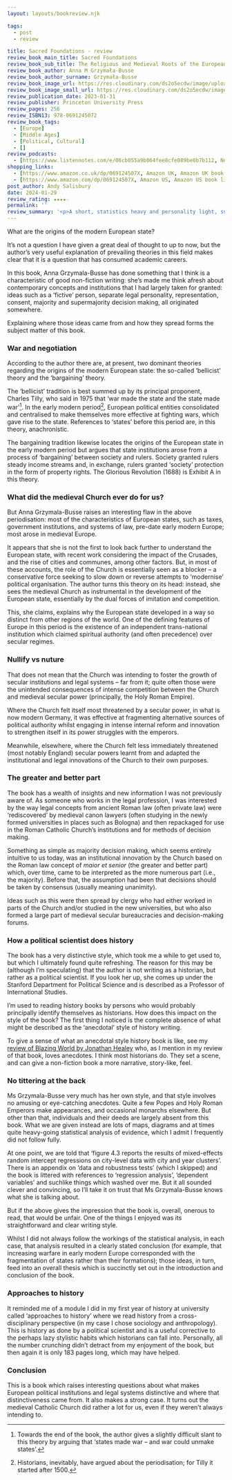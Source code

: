 ```yaml
---
layout: layouts/bookreview.njk

tags:
  - post
  - review

title: Sacred Foundations - review
review_book_main_title: Sacred Foundations
review_book_sub_title: The Religious and Medieval Roots of the European State
review_book_author: Anna M Grzymała-Busse
review_book_author_surname: Grzymała-Busse
review_book_image_url: https://res.cloudinary.com/ds2o5ecdw/image/upload/acovers/069124507X.02._SCL_.jpg
review_book_image_small_url: https://res.cloudinary.com/ds2o5ecdw/image/upload/acovers/069124507X.02._SCM_.jpg
review_publication_date: 2023-01-31
review_publisher: Princeton University Press
review_pages: 256
review_ISBN13: 978-0691245072
review_book_tags:
  - [Europe]
  - [Middle Ages]
  - [Political, Cultural]
  - []
review_podcasts:
  - [https://www.listennotes.com/e/06cb055a9b064fee8cfe089be8b7b112, New Books in Political Science, Anna M. Grzymała-Busse ‘Sacred Foundations The Religious and Medieval Roots of the European State‘ (Princeton UP 2023)]
shopping_links:
  - [https://www.amazon.co.uk/dp/069124507X, Amazon UK, Amazon UK book link]
  - [https://www.amazon.com/dp/069124507X, Amazon US, Amazon US book link]
post_author: Andy Salisbury
date: 2024-01-29
review_rating: ★★★★☆
permalink: ''
review_summary: '<p>A short, statistics heavy and personality light, summary of how the medieval Catholic Church influenced the formation of the European state. This is a good book for those interested in the institutional and legal history of Europe.</p>'
---
```

What are the origins of the modern European state?

It’s not a question I have given a great deal of thought to up to now, but the author’s very useful explanation of prevailing theories in this field makes clear that it is a question that has consumed academic careers.

In this book, Anna Grzymala-Busse has done something that I think is a characteristic of good non-fiction writing: she’s made me think afresh about contemporary concepts and institutions that I had largely taken for granted: ideas such as a ‘fictive’ person, separate legal personality, representation, consent, majority and supermajority decision making, all originated somewhere.

Explaining where those ideas came from and how they spread forms the subject matter of this book. 

### War and negotiation

According to the author there are, at present, two dominant theories regarding the origins of the modern European state: the so-called ‘bellicist’ theory and the ‘bargaining’ theory. 

The ‘bellicist’ tradition is best summed up by its principal proponent, Charles Tilly, who said in 1975 that ‘war made the state and the state made war’[^1]. In the early modern period[^2], European political entities consolidated and centralised to make themselves more effective at fighting wars, which gave rise to the state. References to ‘states’ before this period are, in this theory, anachronistic. 

The bargaining tradition likewise locates the origins of the European state in the early modern period but argues that state institutions arose from a process of ‘bargaining’ between society and rulers. Society granted rulers steady income streams and, in exchange, rulers granted ‘society’ protection in the form of property rights. The Glorious Revolution (1688) is Exhibit A in this theory. 

### What did the medieval Church ever do for us?

But Anna Grzymala-Busse raises an interesting flaw in the above periodisation: most of the characteristics of European states, such as taxes, government institutions, and systems of law, pre-date early modern Europe; most arose in medieval Europe.

It appears that she is not the first to look back further to understand the European state, with recent work considering the impact of the Crusades, and the rise of cities and communes, among other factors. But, in most of these accounts, the role of the Church is essentially seen as a blocker – a conservative force seeking to slow down or reverse attempts to ‘modernise’ political organisation. The author turns this theory on its head: instead, she sees the medieval Church as instrumental in the development of the European state, essentially by the dual forces of imitation and competition. 

This, she claims, explains why the European state developed in a way so distinct from other regions of the world. One of the defining features of Europe in this period is the existence of an independent trans-national institution which claimed spiritual authority (and often precedence) over secular regimes. 

### Nullify vs nuture

That does not mean that the Church was intending to foster the growth of secular institutions and legal systems – far from it; quite often those were the unintended consequences of intense competition between the Church and medieval secular power (principally, the Holy Roman Empire).

Where the Church felt itself most threatened by a secular power, in what is now modern Germany, it was effective at fragmenting alternative sources of political authority whilst engaging in intense internal reform and innovation to strengthen itself in its power struggles with the emperors.

Meanwhile, elsewhere, where the Church felt less immediately threatened (most notably England) secular powers learnt from and adapted the institutional and legal innovations of the Church to their own purposes. 

### The greater and better part

The book has a wealth of insights and new information I was not previously aware of. As someone who works in the legal profession, I was interested by the way legal concepts from ancient Roman law (often private law) were ‘rediscovered’ by medieval canon lawyers (often studying in the newly formed universities in places such as Bologna) and then repackaged for use in the Roman Catholic Church’s institutions and for methods of decision making. 

Something as simple as majority decision making, which seems entirely intuitive to us today, was an institutional innovation by the Church based on the Roman law concept of _maior et senior_ (the greater and better part) which, over time, came to be interpreted as the more numerous part (i.e., the majority). Before that, the assumption had been that decisions should be taken by consensus (usually meaning unanimity).

Ideas such as this were then spread by clergy who had either worked in parts of the Church and/or studied in the new universities, but who also formed a large part of medieval secular bureaucracies and decision-making forums. 

### How a political scientist does history

The book has a very distinctive style, which took me a while to get used to, but which I ultimately found quite refreshing. The reason for this may be (although I’m speculating) that the author is not writing as a historian, but rather as a political scientist. If you look her up, she comes up under the Stanford Department for Political Science and is described as a Professor of International Studies.

I’m used to reading history books by persons who would probably principally identify themselves as historians. How does this impact on the style of the book? The first thing I noticed is the complete absence of what might be described as the ‘anecdotal’ style of history writing.

To give a sense of what an anecdotal style history book is like, see my [review of Blazing World by Jonathan Healey](https://popularhistorybooks.com/posts/reviews/2023-04-28-review-the-blazing-world/) who, as I mention in my review of that book, loves anecdotes. I think most historians do. They set a scene, and can give a non-fiction book a more narrative, story-like, feel.  

### No tittering at the back

Ms Grzymala-Busse very much has her own style, and that style involves no amusing or eye-catching anecdotes. Quite a few Popes and Holy Roman Emperors make appearances, and occasional monarchs elsewhere. But other than that, individuals and their deeds are largely absent from this book. What we are given instead are lots of maps, diagrams and at times quite heavy-going statistical analysis of evidence, which I admit I frequently did not follow fully.

At one point, we are told that ‘figure 4.3 reports the results of mixed-effects random intercept regressions on city-level data with city and year clusters’. There is an appendix on ‘data and robustness tests’ (which I skipped) and the book is littered with references to ‘regression analysis’, ‘dependent variables’ and suchlike things which washed over me. But it all sounded clever and convincing, so I’ll take it on trust that Ms Grzymala-Busse knows what she is talking about. 

But if the above gives the impression that the book is, overall, onerous to read, that would be unfair. One of the things I enjoyed was its straightforward and clear writing style.

Whilst I did not always follow the workings of the statistical analysis, in each case, that analysis resulted in a clearly stated conclusion (for example, that increasing warfare in early modern Europe corresponded with the fragmentation of states rather than their formations); those ideas, in turn, feed into an overall thesis which is succinctly set out in the introduction and conclusion of the book. 

### Approaches to history

It reminded me of a module I did in my first year of history at university called ‘approaches to history’ where we read history from a cross-disciplinary perspective (in my case I chose sociology and anthropology). This is history as done by a political scientist and is a useful corrective to the perhaps lazy stylistic habits which historians can fall into. Personally, all the number crunching didn’t detract from my enjoyment of the book, but then again it is only 183 pages long, which may have helped. 

### Conclusion

This is a book which raises interesting questions about what makes European political institutions and legal systems distinctive and where that distinctiveness came from. It also makes a strong case. It turns out the medieval Catholic Church did rather a lot for us, even if they weren’t always intending to. 

[^1]: Towards the end of the book, the author gives a slightly difficult slant to this theory by arguing that ‘states made war – and war could unmake states’.

[^2]: Historians, inevitably, have argued about the periodisation; for Tilly it started after 1500.